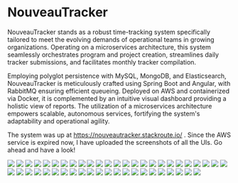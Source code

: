 # NouveauTracker
NouveauTracker stands as a robust time-tracking system specifically tailored to meet the evolving demands of operational teams in growing organizations. Operating on a microservices architecture, this system seamlessly orchestrates program and project creation, streamlines daily tracker submissions, and facilitates monthly tracker compilation.

Employing polyglot persistence with MySQL, MongoDB, and Elasticsearch, NouveauTracker is meticulously crafted using Spring Boot and Angular, with RabbitMQ ensuring efficient queueing. Deployed on AWS and containerized via Docker, it is complemented by an intuitive visual dashboard providing a holistic view of reports. The utilization of a microservices architecture empowers scalable, autonomous services, fortifying the system's adaptability and operational agility.

The system was up at https://nouveautracker.stackroute.io/ . Since the AWS service is expired now, I have uploaded the screenshots of all the UIs. Go ahead and have a look!

![](view-screenshots/1.png)
![](view-screenshots/2.png)
![](view-screenshots/3.png)
![](view-screenshots/4.png)
![](view-screenshots/5.png)
![](view-screenshots/6.png)
![](view-screenshots/7.png)
![](view-screenshots/8.png)
![](view-screenshots/9.png)
![](view-screenshots/10.png)
![](view-screenshots/11.png)
![](view-screenshots/12.png)
![](view-screenshots/13.png)
![](view-screenshots/14.png)
![](view-screenshots/15.png)
![](view-screenshots/16.png)
![](view-screenshots/17.png)
![](view-screenshots/18.png)
![](view-screenshots/19.png)
![](view-screenshots/20.png)
![](view-screenshots/21.png)
![](view-screenshots/22.png)
![](view-screenshots/23.png)
![](view-screenshots/24.png)
![](view-screenshots/25.png)
![](view-screenshots/26.png)
![](view-screenshots/27.png)
![](view-screenshots/28.png)
![](view-screenshots/29.png)
![](view-screenshots/30.png)
![](view-screenshots/31.png)
![](view-screenshots/32.png)
![](view-screenshots/33.png)
![](view-screenshots/34.png)
![](view-screenshots/35.png)
![](view-screenshots/36.png)
![](view-screenshots/37.png)
![](view-screenshots/38.png)
![](view-screenshots/39.png)
![](view-screenshots/40.png)
![](view-screenshots/41.png)
![](view-screenshots/42.png)
![](view-screenshots/43.png)
![](view-screenshots/44.png)
![](view-screenshots/45.png)
![](view-screenshots/46.png)
![](view-screenshots/47.png)

